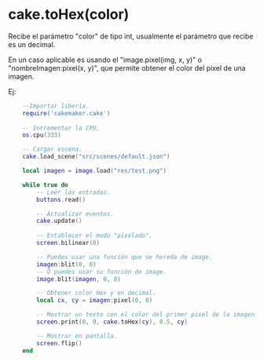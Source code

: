 # cake.toHex(color)

Recibe el parámetro "color" de tipo int, usualmente el parámetro que recibe
es un decimal.

En un caso aplicable es usando el "image.pixel(img, x, y)" o "nombreImagen:pixel(x, y)",
que permite obtener el color del pixel de una imagen.

Ej:
```lua
    --Importar libería.
    require('cakemaker.cake')
    
    -- Incrementar la CPU.
    os.cpu(333)

    -- Cargar escena.
    cake.load_scene("src/scenes/default.json")

    local imagen = image.load("res/test.png")

    while true do
        -- Leér las entradas.
        buttons.read()

        -- Actualizar eventos.
        cake.update()
        
        -- Establecer el modo "pixelado".
        screen.bilinear(0)

        -- Puedes usar una función que se hereda de image.
        imagen:blit(0, 0)
        -- O puedes usar su función de image.
        image.blit(imagen, 0, 0)

        -- Obtener color Hex y en decimal.
        local cx, cy = imagen:pixel(0, 0)

        -- Mostrar un texto con el color del primer pixel de la imagen.
        screen.print(0, 0, cake.toHex(cy), 0.5, cy)

        -- Mostrar en pantalla.
        screen.flip()
    end
```